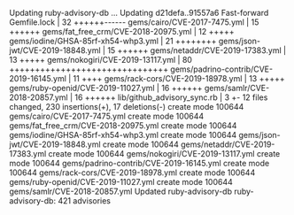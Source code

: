 Updating ruby-advisory-db ...
Updating d21defa..91557a6
Fast-forward
 Gemfile.lock                            |   32 ++++++------
 gems/cairo/CVE-2017-7475.yml            |   15 ++++++
 gems/fat_free_crm/CVE-2018-20975.yml    |   12 +++++
 gems/iodine/GHSA-85rf-xh54-whp3.yml     |   21 ++++++++
 gems/json-jwt/CVE-2019-18848.yml        |   15 ++++++
 gems/netaddr/CVE-2019-17383.yml         |   13 +++++
 gems/nokogiri/CVE-2019-13117.yml        |   80 +++++++++++++++++++++++++++++++
 gems/padrino-contrib/CVE-2019-16145.yml |   11 ++++
 gems/rack-cors/CVE-2019-18978.yml       |   13 +++++
 gems/ruby-openid/CVE-2019-11027.yml     |   16 ++++++
 gems/samlr/CVE-2018-20857.yml           |   16 ++++++
 lib/github_advisory_sync.rb             |    3 +-
 12 files changed, 230 insertions(+), 17 deletions(-)
 create mode 100644 gems/cairo/CVE-2017-7475.yml
 create mode 100644 gems/fat_free_crm/CVE-2018-20975.yml
 create mode 100644 gems/iodine/GHSA-85rf-xh54-whp3.yml
 create mode 100644 gems/json-jwt/CVE-2019-18848.yml
 create mode 100644 gems/netaddr/CVE-2019-17383.yml
 create mode 100644 gems/nokogiri/CVE-2019-13117.yml
 create mode 100644 gems/padrino-contrib/CVE-2019-16145.yml
 create mode 100644 gems/rack-cors/CVE-2019-18978.yml
 create mode 100644 gems/ruby-openid/CVE-2019-11027.yml
 create mode 100644 gems/samlr/CVE-2018-20857.yml
Updated ruby-advisory-db
ruby-advisory-db: 421 advisories
